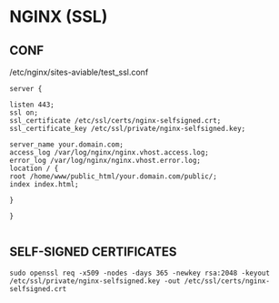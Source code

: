 # NGINX (SSL)

## CONF
/etc/nginx/sites-aviable/test_ssl.conf

```
server {

listen 443;
ssl on;
ssl_certificate /etc/ssl/certs/nginx-selfsigned.crt; 
ssl_certificate_key /etc/ssl/private/nginx-selfsigned.key;

server_name your.domain.com;
access_log /var/log/nginx/nginx.vhost.access.log;
error_log /var/log/nginx/nginx.vhost.error.log;
location / {
root /home/www/public_html/your.domain.com/public/;
index index.html;

}

}


```

## SELF-SIGNED CERTIFICATES
```
sudo openssl req -x509 -nodes -days 365 -newkey rsa:2048 -keyout /etc/ssl/private/nginx-selfsigned.key -out /etc/ssl/certs/nginx-selfsigned.crt
```

